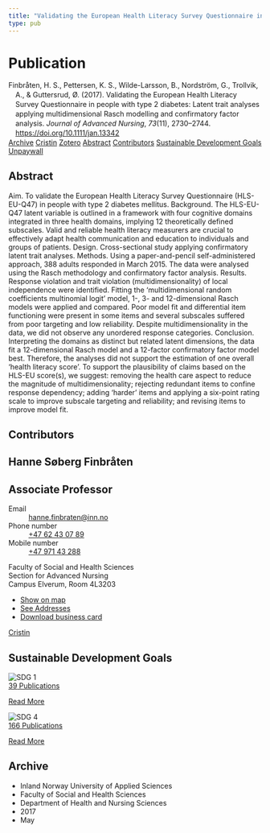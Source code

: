 ```yaml
---
title: "Validating the European Health Literacy Survey Questionnaire in people with type 2 diabetes: Latent trait analyses applying multidimensional Rasch modelling and confirmatory factor analysis"
type: pub
---
```

<h1>Publication</h1>
<article id="csl-bib-container-NXAQBW6Z" class="csl-bib-container">
  <div class="csl-bib-body" style="line-height: 1.35; padding-left: 1em; text-indent:-1em;">
  <div class="csl-entry">Finbr&#xE5;ten, H. S., Pettersen, K. S., Wilde-Larsson, B., Nordstr&#xF6;m, G., Trollvik, A., &amp; Guttersrud, &#xD8;. (2017). Validating the European Health Literacy Survey Questionnaire in people with type 2 diabetes: Latent trait analyses applying multidimensional Rasch modelling and confirmatory factor analysis. <i>Journal of Advanced Nursing</i>, <i>73</i>(11), 2730&#x2013;2744. <a href="https://doi.org/10.1111/jan.13342">https://doi.org/10.1111/jan.13342</a></div>
</div>
  <div class="csl-bib-buttons">
    <a href="#taxonomy-article-NXAQBW6Z" class="csl-bib-button">Archive</a>
    <a href="https://app.cristin.no/results/show.jsf?id=1472598" alt="Cristin URL" class="csl-bib-button">Cristin</a>
    <a href="http://zotero.org/groups/5022929/items/NXAQBW6Z" alt="Zotero URL" class="csl-bib-button">Zotero</a>
    <a href="#abstract-article-NXAQBW6Z" class="csl-bib-button">Abstract</a>
    <a href="#contributors-article-NXAQBW6Z" class="csl-bib-button">Contributors</a>
    <a href="#sdg-article-NXAQBW6Z" class="csl-bib-button">Sustainable Development Goals</a>
    <a href="http://kau.diva-portal.org/smash/get/diva2:1111626/FULLTEXT01" class="csl-bib-button">Unpaywall</a>
  </div>
  <div id="csl-bib-meta-container-NXAQBW6Z"></div>
</article>
<div id="csl-bib-meta-NXAQBW6Z" class="csl-bib-meta">
  <article id="abstract-article-NXAQBW6Z" class="abstract-article">
    <h1>Abstract</h1>
    Aim. To validate the European Health Literacy Survey Questionnaire (HLS-EU-Q47) in 
people with type 2 diabetes mellitus. 
Background. The HLS-EU-Q47 latent variable is outlined in a framework with four 
cognitive domains integrated in three health domains, implying 12 theoretically defined 
subscales. Valid and reliable health literacy measurers are crucial to effectively adapt health 
communication and education to individuals and groups of patients. 
Design. Cross-sectional study applying confirmatory latent trait analyses. 
Methods. Using a paper-and-pencil self-administered approach, 388 adults responded in 
March 2015. The data were analysed using the Rasch methodology and confirmatory factor 
analysis. 
Results. Response violation and trait violation (multidimensionality) of local independence 
were identified. Fitting the ‘multidimensional random coefficients multinomial logit’ model, 
1-, 3- and 12-dimensional Rasch models were applied and compared. Poor model fit and 
differential item functioning were present in some items and several subscales suffered from 
poor targeting and low reliability. Despite multidimensionality in the data, we did not observe 
any unordered response categories. 
Conclusion. Interpreting the domains as distinct but related latent dimensions, the data fit a 
12-dimensional Rasch model and a 12-factor confirmatory factor model best. Therefore, the 
analyses did not support the estimation of one overall ‘health literacy score’. To support the 
plausibility of claims based on the HLS-EU score(s), we suggest: removing the health care 
aspect to reduce the magnitude of multidimensionality; rejecting redundant items to confine 
response dependency; adding ‘harder’ items and applying a six-point rating scale to improve subscale targeting and reliability; and revising items to improve model fit.
  </article>
  <article id="contributors-article-NXAQBW6Z" class="contributors-article">
    <h1>Contributors</h1>
    <div class="personas">
<div class="vrtx-hinn-person-card">
<div class="photo">
<i class="lar la-user-circle missing-person"></i>
</div>
<div class="info">
<hgroup><h1>Hanne Søberg Finbråten</h1>
<h2>Associate Professor</h2>
</hgroup><dl>
<dt>Email</dt>
<dd>
<a href="mailto:hanne.finbraten@inn.no">hanne.finbraten@inn.no</a>
</dd>
<dt>Phone number</dt>
<dd><a href="tel:+4762430789">
+47 62 43 07 89
</a></dd>
<dt>Mobile number</dt>
<dd><a href="tel:+4797143288">
+47 971 43 288
</a></dd>
</dl>
<p>
Faculty of Social and Health Sciences<br>
Section for Advanced Nursing<br>
Campus Elverum,
Room 4L3203
</p>
<ul class="vrtx-hinn-links">
<li><a href="https://www.google.com/maps?q=60.88177,11.53669">Show on map</a></li>
<li><a href="https://www.inn.no/english/find-an-employee/hanne-finbraten.html#vrtx-hinn-addresses">See Addresses</a></li>
<li><a href="https://www.inn.no/english/find-an-employee/hanne-finbraten.html?vrtx=vcf">Download business card</a></li>
</ul>
</div>
</div>
<a href="https://app.cristin.no/persons/show.jsf?id=328418" alt="Cristin URL" class="personas-cristin">Cristin</a>
</div>
  </article>
  <article id="sdg-article-NXAQBW6Z" class="sdg-article">
    <h1>Sustainable Development Goals</h1>
    <div class="sdg-container"><div id="sdg1" class="sdg">
<img src="{{< params subfolder >}}images/sdg/sdg01_en.png" class="image" alt="SDG 1">
<div class="sdg-overlay">
<a href="{{< params subfolder >}}en/archive/?sdg=1#archive" class="sdg-publication-count"><span>39</span> Publications</a>
<p><a href="https://sdgs.un.org/goals/goal1" class="sdg-read-more">Read More</a></p>
</div>
</div> <div id="sdg4" class="sdg">
<img src="{{< params subfolder >}}images/sdg/sdg04_en.png" class="image" alt="SDG 4">
<div class="sdg-overlay">
<a href="{{< params subfolder >}}en/archive/?sdg=4#archive" class="sdg-publication-count"><span>166</span> Publications</a>
<p><a href="https://sdgs.un.org/goals/goal4" class="sdg-read-more">Read More</a></p>
</div>
</div></div>
  </article>
  <article id="taxonomy-article-NXAQBW6Z" class="taxonomy-article">
    <h1>Archive</h1>
    <ul>
      <li>Inland Norway University of Applied Sciences</li>
      <li>Faculty of Social and Health Sciences</li>
      <li>Department of Health and Nursing Sciences</li>
      <li>2017</li>
      <li>May</li>
    </ul>
  </article>
</div>
